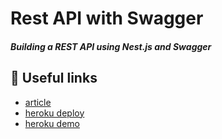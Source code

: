 # Rest API with Swagger

##### Building a REST API using Nest.js and Swagger

## :sunrise_over_mountains: Useful links

- [article](https://habr.com/ru/post/668340/)
- [heroku deploy](https://medium.com/weekly-webtips/deploying-a-nestjs-app-with-heroku-5fa84cb5b6c6)
- [heroku demo](https://serene-harbor-81240.herokuapp.com/)
